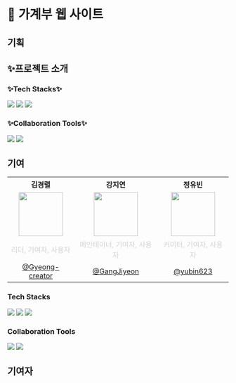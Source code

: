 # 💸 가계부 웹 사이트


## 기획

## ✨프로젝트 소개

### ✨Tech Stacks✨
<div>
  <img src="https://img.shields.io/badge/python-3776AB?style=for-the-badge&logo=python&logoColor=white">
  <img src="https://img.shields.io/badge/flask-3BABC3?style=for-the-badge&logo=flask&logoColor=white">
  <img src="https://img.shields.io/badge/mysql-4479A1?style=for-the-badge&logo=mysql&logoColor=white">
</div>

### ✨Collaboration Tools✨
<div>
  <img src="https://img.shields.io/badge/github-181717?style=for-the-badge&logo=github&logoColor=white">
  <img src="https://img.shields.io/badge/git-F05032?style=for-the-badge&logo=git&logoColor=white">
</div>



## 기여

<table>
  <tr>
    <th>김경렬</th>
    <th>강지연</th>
    <th>정유빈</th>
  </tr>
  <tr>
    <td align="center">
      <img src="https://avatars.githubusercontent.com/Gyeong-creator" width="100" />
    </td>
    <td align="center">
      <img src="https://avatars.githubusercontent.com/GangJiyeon" width="100" />
    </td>
    <td align="center">
      <img src="https://avatars.githubusercontent.com/yubin623" width="100" />
    </td>
  </tr>
  <tr>
    <td align="center"><span style="color:lightgray;">리더, 기여자, 사용자</span></td>
    <td align="center"><span style="color:lightgray;">메인테이너, 기여자, 사용자</span></td>
    <td align="center"><span style="color:lightgray;">커미터, 기여자, 사용자</span></td>
  </tr>
  <tr>
    <td align="center"><a href="https://github.com/Gyeong-creator">@Gyeong-creator</a></td>
    <td align="center"><a href="https://github.com/GangJiyeon">@GangJiyeon</a></td>
    <td align="center"><a href="https://github.com/yubin623">@yubin623</a></td>
  </tr>
</table>


### Tech Stacks
<img src="https://img.shields.io/badge/python-3776AB?style=for-the-badge&logo=python&logoColor=white">
<img src="https://img.shields.io/badge/flask-3BABC3?style=for-the-badge&logo=flask&logoColor=white">
<img src="https://img.shields.io/badge/mysql-4479A1?style=for-the-badge&logo=mysql&logoColor=white">


### Collaboration Tools
<img src="https://img.shields.io/badge/github-181717?style=for-the-badge&logo=github&logoColor=white">
<img src="https://img.shields.io/badge/git-F05032?style=for-the-badge&logo=git&logoColor=white">


## 기여자

